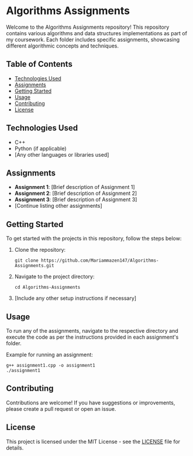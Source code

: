 <!DOCTYPE html>
<html lang="en">
<head>
  <meta charset="UTF-8">
  <meta name="viewport" content="width=device-width, initial-scale=1.0">
  <title>Algorithms Assignments</title>
</head>
<body>
  <h1>Algorithms Assignments</h1>
  <p>Welcome to the Algorithms Assignments repository! This repository contains various algorithms and data structures implementations as part of my coursework. Each folder includes specific assignments, showcasing different algorithmic concepts and techniques.</p>

  <h2>Table of Contents</h2>
  <ul>
      <li><a href="#technologies-used">Technologies Used</a></li>
      <li><a href="#assignments">Assignments</a></li>
      <li><a href="#getting-started">Getting Started</a></li>
      <li><a href="#usage">Usage</a></li>
      <li><a href="#contributing">Contributing</a></li>
      <li><a href="#license">License</a></li>
  </ul>

  <h2 id="technologies-used">Technologies Used</h2>
  <ul>
      <li>C++</li>
      <li>Python (if applicable)</li>
      <li>[Any other languages or libraries used]</li>
  </ul>

  <h2 id="assignments">Assignments</h2>
  <ul>
      <li><strong>Assignment 1</strong>: [Brief description of Assignment 1]</li>
      <li><strong>Assignment 2</strong>: [Brief description of Assignment 2]</li>
      <li><strong>Assignment 3</strong>: [Brief description of Assignment 3]</li>
      <li>[Continue listing other assignments]</li>
  </ul>

  <h2 id="getting-started">Getting Started</h2>
  <p>To get started with the projects in this repository, follow the steps below:</p>
  <ol>
      <li>Clone the repository:
          <pre><code>git clone https://github.com/Mariammazen147/Algorithms-Assignments.git</code></pre>
      </li>
      <li>Navigate to the project directory:
          <pre><code>cd Algorithms-Assignments</code></pre>
      </li>
      <li>[Include any other setup instructions if necessary]</li>
  </ol>

  <h2 id="usage">Usage</h2>
  <p>To run any of the assignments, navigate to the respective directory and execute the code as per the instructions provided in each assignment's folder.</p>
  <p>Example for running an assignment:</p>
  <pre><code>g++ assignment1.cpp -o assignment1
./assignment1</code></pre>

  <h2 id="contributing">Contributing</h2>
  <p>Contributions are welcome! If you have suggestions or improvements, please create a pull request or open an issue.</p>

  <h2 id="license">License</h2>
  <p>This project is licensed under the MIT License - see the <a href="LICENSE">LICENSE</a> file for details.</p>
</body>
</html>
